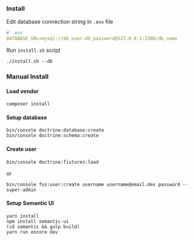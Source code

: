 ### Install
Edit database connection string in `.env` file
```yaml
# .env
DATABASE_URL=mysql://db_user:db_password@127.0.0.1:3306/db_name
```
Run `install.sh` script
```
./install.sh --db
```

### Manual Install
#### Load vendor
```
composer install
```
#### Setup database
```
bin/console doctrine:database:create
bin/console doctrine:schema:create
```
#### Create user
```
bin/console doctrine:fixtures:load
```
or
```
bin/console fos:user:create username username@email.dev password --super-admin
```
#### Setup Semantic UI
```
yarn install
npm install semantic-ui
(cd semantic && gulp build)
yarn run encore dev
```
